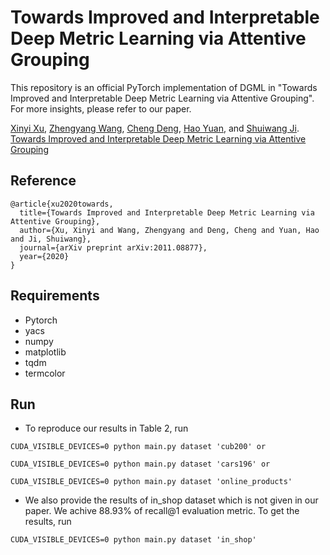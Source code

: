 # Towards Improved and Interpretable Deep Metric Learning via Attentive Grouping
This repository is an official PyTorch implementation of DGML in "Towards Improved and Interpretable Deep Metric Learning via Attentive Grouping". For more insights, please refer to our paper.

[Xinyi Xu](https://xinyixuxd.github.io/), [Zhengyang Wang](https://zhengyang-wang.github.io/), [Cheng Deng](https://see.xidian.edu.cn/faculty/chdeng/), [Hao Yuan](https://sites.google.com/site/hyuanustc), and [Shuiwang Ji](http://people.tamu.edu/~sji/). [Towards Improved and Interpretable Deep Metric Learning via Attentive Grouping](https://arxiv.org/pdf/2011.08877.pdf)

## Reference
```
@article{xu2020towards,
  title={Towards Improved and Interpretable Deep Metric Learning via Attentive Grouping},
  author={Xu, Xinyi and Wang, Zhengyang and Deng, Cheng and Yuan, Hao and Ji, Shuiwang},
  journal={arXiv preprint arXiv:2011.08877},
  year={2020}
}
```

## Requirements
* Pytorch
* yacs
* numpy
* matplotlib
* tqdm
* termcolor

## Run
* To reproduce our results in Table 2, run 
```linux
CUDA_VISIBLE_DEVICES=0 python main.py dataset 'cub200' or

CUDA_VISIBLE_DEVICES=0 python main.py dataset 'cars196' or

CUDA_VISIBLE_DEVICES=0 python main.py dataset 'online_products'
```

* We also provide the results of in_shop dataset which is not given in our paper. We achive 88.93% of recall@1 evaluation metric. To get the results, run
```linux
CUDA_VISIBLE_DEVICES=0 python main.py dataset 'in_shop'
```
